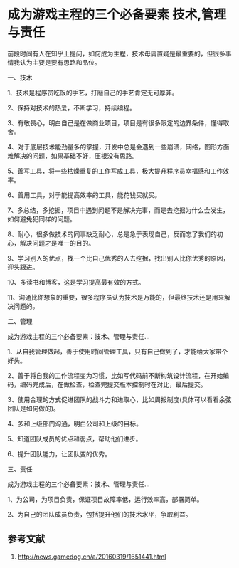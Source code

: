 # 成为游戏主程的三个必备要素 技术,管理与责任

前段时间有人在知乎上提问，如何成为主程，技术毋庸置疑是最重要的，但很多事情我认为主要是要有思路和品位。

一、技术

1、技术是程序员吃饭的手艺，打磨自己的手艺肯定无可厚非。

2、保持对技术的热爱，不断学习，持续编程。

3、有敬畏心，明白自己是在做商业项目，项目是有很多限定的边界条件，懂得取舍。

4、对于底层技术能劲量多的掌握，开发中总是会遇到一些崩溃，网络，图形方面难解决的问题，如果基础不好，压根没有思路。

5、善写工具，将一些枯燥重复的工作写成工具，极大提升程序员幸福感和工作效率。 

6、善用工具，对于能提高效率的工具，能花钱买就买。 

7、多总结，多挖掘，项目中遇到问题不是解决完事，而是去挖掘为什么会发生，如何避免犯同样的问题。 

8、耐心，很多做技术的同事缺乏耐心，总是急于表现自己，反而忘了我们的初心，解决问题才是唯一的目的。 

9、学习别人的优点，找一个比自己优秀的人去挖掘，找出别人比你优秀的原因，迎头跟进。 

10、多读书和博客，这是学习提高最有效的方式。 

11、沟通比你想象的重要，很多程序员认为技术是万能的，但最终技术还是用来解决问题的。 

二、管理 

成为游戏主程的三个必备要素：技术、管理与责任... 

1、从自我管理做起，善于使用时间管理工具，只有自己做到了，才能给大家带个好头。 

2、善于将自我的工作流程变为习惯，比如写代码前不断构筑设计流程，在开始编码，编码完成后，在做检查，检查完提交版本控制时在对比，最后提交。 

3、使用合理的方式促进团队的战斗力和进取心，比如周报制度(具体可以看看余弦团队是如何做的)。 

4、多和上级部门沟通，明白公司和上级的目标。 

5、知道团队成员的优点和弱点，帮助他们进步。 

6、提升团队能力，让团队变的优秀。 

三、责任 

成为游戏主程的三个必备要素：技术、管理与责任... 

1、为公司，为项目负责，保证项目故障率低，运行效率高，部署简单。 

2、为自己的团队成员负责，包括提升他们的技术水平，争取利益。



## 参考文献

1. <http://news.gamedog.cn/a/20160319/1651441.html>

